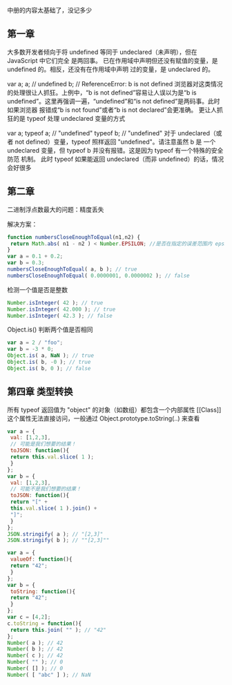 中册的内容太基础了，没记多少

## 第一章
大多数开发者倾向于将 undefined 等同于 undeclared（未声明），但在 JavaScript 中它们完全
是两回事。
已在作用域中声明但还没有赋值的变量，是 undefined 的。相反，还没有在作用域中声明
过的变量，是 undeclared 的。

var a;
a; // undefined
b; // ReferenceError: b is not defined
浏览器对这类情况的处理很让人抓狂。上例中，“b is not defined”容易让人误以为是“b is
undefined”。这里再强调一遍，“undefined”和“is not defined”是两码事。此时如果浏览器
报错成“b is not found”或者“b is not declared”会更准确。
更让人抓狂的是 typeof 处理 undeclared 变量的方式

var a;
typeof a; // "undefined"
typeof b; // "undefined"
对于 undeclared（或者 not defined）变量，typeof 照样返回 "undefined"。请注意虽然 b 是
一个 undeclared 变量，但 typeof b 并没有报错。这是因为 typeof 有一个特殊的安全防范
机制。
此时 typeof 如果能返回 undeclared（而非 undefined）的话，情况会好很多

## 第二章
二进制浮点数最大的问题：精度丢失

解决方案：
```js
function numbersCloseEnoughToEqual(n1,n2) {
 return Math.abs( n1 - n2 ) < Number.EPSILON; //是否在指定的误差范围内 epsilon
}
var a = 0.1 + 0.2;
var b = 0.3;
numbersCloseEnoughToEqual( a, b ); // true
numbersCloseEnoughToEqual( 0.0000001, 0.0000002 ); // false
```

检测一个值是否是整数
```js
Number.isInteger( 42 ); // true
Number.isInteger( 42.000 ); // true
Number.isInteger( 42.3 ); // false
```

Object.is()  判断两个值是否相同
```js
var a = 2 / "foo";
var b = -3 * 0;
Object.is( a, NaN ); // true
Object.is( b, -0 ); // true
Object.is( b, 0 ); // false

```

## 第四章 类型转换
所有 typeof 返回值为 "object" 的对象（如数组）都包含一个内部属性 [[Class]]
这个属性无法直接访问，一般通过 Object.prototype.toString(..) 来查看

```js
var a = {
 val: [1,2,3],
 // 可能是我们想要的结果！
 toJSON: function(){
 return this.val.slice( 1 );
 }
};
var b = {
 val: [1,2,3],
 // 可能不是我们想要的结果！
 toJSON: function(){
 return "[" +
 this.val.slice( 1 ).join() +
 "]";
 }
};
JSON.stringify( a ); // "[2,3]"
JSON.stringify( b ); // ""[2,3]""
```


```js
var a = {
 valueOf: function(){
 return "42";
 }
};
var b = {
 toString: function(){
 return "42";
 }
};
var c = [4,2];
c.toString = function(){
 return this.join( "" ); // "42"
};
Number( a ); // 42
Number( b ); // 42
Number( c ); // 42
Number( "" ); // 0
Number( [] ); // 0
Number( [ "abc" ] ); // NaN
```
